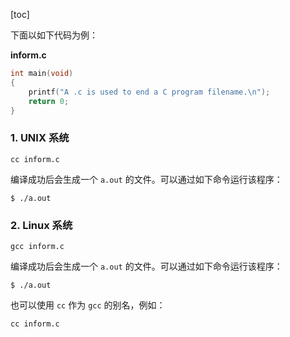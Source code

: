 [toc]

下面以如下代码为例：

**inform.c**

```c
int main(void)
{
    printf("A .c is used to end a C program filename.\n");
    return 0;
}
```



### 1. UNIX 系统

```shell
cc inform.c
```

编译成功后会生成一个 `a.out` 的文件。可以通过如下命令运行该程序：

```shell
$ ./a.out
```

### 2. Linux 系统

```shell
gcc inform.c
```

编译成功后会生成一个 `a.out` 的文件。可以通过如下命令运行该程序：

```shell
$ ./a.out
```

也可以使用 `cc` 作为 `gcc` 的别名，例如：

```shell
cc inform.c
```

